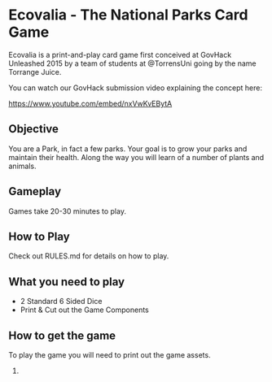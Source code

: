 Ecovalia - The National Parks Card Game
=======================================

Ecovalia is a print-and-play card game first conceived at GovHack Unleashed 2015 by a team of students at @TorrensUni going by the name Torrange Juice.

You can watch our GovHack submission video explaining the concept here:

https://www.youtube.com/embed/nxVwKvEBytA

Objective
---------

You are a Park, in fact a few parks.
Your goal is to grow your parks and maintain their health.
Along the way you will learn of a number of plants and animals.


Gameplay
--------
Games take 20-30 minutes to play.

How to Play
-----------
Check out RULES.md for details on how to play.

What you need to play
---------------------
* 2 Standard 6 Sided Dice
* Print & Cut out the Game Components



How to get the game
-------------------

To play the game you will need to print out the game assets.



1.
